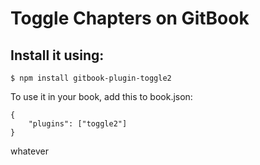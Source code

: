 # Toggle Chapters on GitBook

## Install it using:

```$ npm install gitbook-plugin-toggle2```

To use it in your book, add this to book.json:
```
{
    "plugins": ["toggle2"]
}
```

whatever
